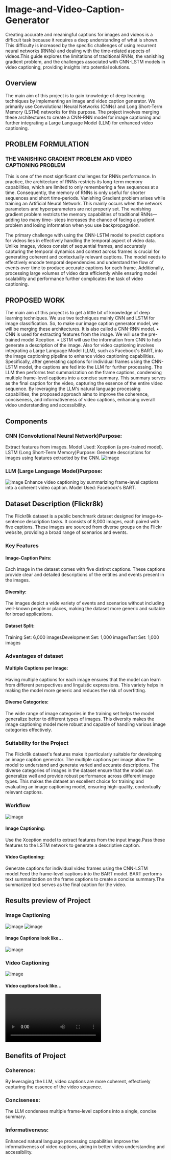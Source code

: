 # Image-and-Video-Caption-Generator
Creating accurate and meaningful captions for images and videos is a difficult task because it requires a deep understanding of what is shown. This difficulty is increased by the specific challenges of using recurrent neural networks (RNNs) and dealing with the time-related aspects of videos.This guide explores the limitations of traditional RNNs, the vanishing gradient problem, and the challenges associated with CNN-LSTM models in video captioning, providing insights into potential solutions.

## Overview
The main aim of this project is to gain knowledge of deep learning techniques by implementing an image and video caption generator. We primarily use Convolutional Neural Networks (CNNs) and Long Short-Term Memory (LSTM) networks for this purpose. 
The project involves merging these architectures to create a CNN-RNN model for image captioning and further integrating a Large Language Model (LLM) for enhanced video captioning.

## PROBLEM FORMULATION
### THE VANISHING GRADIENT PROBLEM AND  VIDEO CAPTIONING PROBLEM 
This is one of the most significant challenges for RNNs performance. In practice, the 
architecture of RNNs restricts its long-term memory capabilities, which are limited to only 
remembering a few sequences at a time. Consequently, the memory of RNNs is only useful for 
shorter sequences and short time-periods. 
Vanishing Gradient problem arises while training an Artificial Neural Network. This mainly 
occurs when the network parameters and hyperparameters are not properly set. The vanishing 
gradient problem restricts the memory capabilities of traditional RNNs—adding too many time-
steps increases the chance of facing a gradient problem and losing information when you use 
backpropagation.

The primary challenge with using the CNN-LSTM model to predict captions for videos lies in 
effectively handling the temporal aspect of video data. Unlike images, videos consist of 
sequential frames, and accurately capturing the temporal dynamics and context across frames 
is crucial for generating coherent and contextually relevant captions. The model needs to 
effectively encode temporal dependencies and understand the flow of events over time to 
produce accurate captions for each frame. Additionally, processing large volumes of video data 
efficiently while ensuring model scalability and performance further complicates the task of 
video captioning.

## PROPOSED WORK 
The main aim of this project is to get a little bit of knowledge of deep learning techniques. We 
use two techniques mainly CNN and LSTM for image classification. So, to make our image 
caption generator model, we will be merging these architectures. It is also called a CNN-RNN 
model. 
• CNN is used for extracting features from the image. We will use the pre-trained model Xception.
• LSTM will use the information from CNN to help generate a description of the image. 
Also for video captioning  involves integrating a Large Language Model (LLM), such as 
Facebook's   BART, into the image captioning pipeline to enhance video captioning capabilities. 
Specifically,  after generating captions for individual frames using the CNN-LSTM model, the 
captions are fed into the LLM for further processing. The LLM then performs text 
summarization on the frame captions, condensing multiple frame-level captions into a concise 
summary. This summary serves as the final caption for the video, capturing the essence of the 
entire video sequence. By leveraging the LLM's natural language processing capabilities, the 
proposed approach aims to improve the coherence, conciseness, and informativeness of video 
captions, enhancing overall video understanding and accessibility.

## Components

### CNN (Convolutional Neural Network)Purpose: 
Extract features from images.
Model Used: Xception (a pre-trained model).
LSTM (Long Short-Term Memory)Purpose: Generate descriptions for images using features extracted by the CNN.
![image](https://github.com/kirtimandloi/Image-and-Video-Caption-Generator/assets/159609273/9c108e25-06ea-405c-9d3a-7f5b2eb08990)

### LLM (Large Language Model)Purpose:
![image](https://github.com/kirtimandloi/Image-and-Video-Caption-Generator/assets/159609273/20f511a2-2417-4723-88c6-8b6b0136be1c)
Enhance video captioning by summarizing frame-level captions into a coherent video caption. 
Model Used: Facebook's BART.

## Dataset Description (Flickr8k)
The Flickr8k dataset is a public benchmark dataset designed for image-to-sentence description tasks. It consists of 8,000 images, each paired with five captions. These images are sourced from diverse groups on the Flickr website, providing a broad range of scenarios and events.

### Key Features
#### Image-Caption Pairs: 
Each image in the dataset comes with five distinct captions. 
These captions provide clear and detailed descriptions of the entities and events present in the images.
#### Diversity: 
The images depict a wide variety of events and scenarios without including well-known people or places, making the dataset more generic and suitable for broad applications.
#### Dataset Split:
  Training Set: 6,000 
  imagesDevelopment Set: 1,000 
  imagesTest Set: 1,000 images
  
### Advantages of dataset
#### Multiple Captions per Image:
Having multiple captions for each image ensures that the model can learn from different perspectives and linguistic expressions.
This variety helps in making the model more generic and reduces the risk of overfitting.
#### Diverse Categories:
The wide range of image categories in the training set helps the model generalize better to different types of images.
This diversity makes the image captioning model more robust and capable of handling various image categories effectively.

### Suitability for the Project
The Flickr8k dataset's features make it particularly suitable for developing an image caption generator. The multiple captions per image allow the model to understand and generate varied and accurate descriptions. The diverse categories of images in the dataset ensure that the model can generalize well and provide robust performance across different image types. This makes the dataset an excellent choice for training and evaluating an image captioning model, ensuring high-quality, contextually relevant captions.

### Workflow
![image](https://github.com/kirtimandloi/Image-and-Video-Caption-Generator/assets/159609273/eaaee03a-ddd1-4300-a7fa-f45dca754918)

#### Image Captioning: 
Use the Xception model to extract features from the input image.Pass these features to the LSTM network to generate a descriptive caption.
#### Video Captioning:
Generate captions for individual video frames using the CNN-LSTM model.Feed the frame-level captions into the BART model.
BART performs text summarization on the frame captions to create a concise summary.The summarized text serves as the final caption for the video.

## Results preview of Project
### Image Captioning 
![image](https://github.com/kirtimandloi/Image-and-Video-Caption-Generator/assets/159609273/3b2e792a-5231-4d09-8dec-2edde2b56a22)
![image](https://github.com/kirtimandloi/Image-and-Video-Caption-Generator/assets/159609273/01e28aba-692c-4e7f-9b32-b83c004353e4)
#### Image Captions look like...
![image](https://github.com/kirtimandloi/Image-and-Video-Caption-Generator/assets/159609273/ce9ad5f0-74ce-4b46-8169-d8d345e4865d)

### Video Captioning
![image](https://github.com/kirtimandloi/Image-and-Video-Caption-Generator/assets/159609273/ab8c5dd5-198f-4add-a188-780d6ea9b703)
#### Video captions look like...
![Video Description](path/to/video.mp4)

## Benefits of Project
### Coherence: 
By leveraging the LLM, video captions are more coherent, effectively capturing the essence of the video sequence.
### Conciseness: 
The LLM condenses multiple frame-level captions into a single, concise summary.
### Informativeness: 
Enhanced natural language processing capabilities improve the informativeness of video captions, aiding in better video understanding and accessibility.
